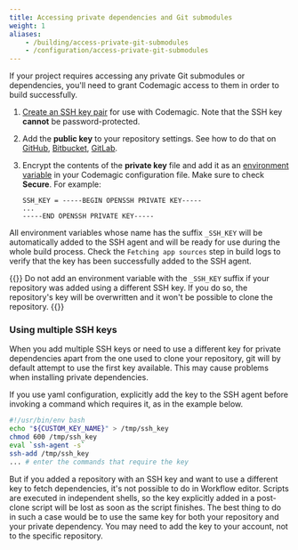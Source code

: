 ```yaml
---
title: Accessing private dependencies and Git submodules
weight: 1
aliases: 
    - /building/access-private-git-submodules
    - /configuration/access-private-git-submodules
---
```


If your project requires accessing any private Git submodules or dependencies, you'll need to grant Codemagic access to them in order to build successfully.

1. [Create an SSH key pair](../knowledge-base/generating-an-ssh-key) for use with Codemagic. Note that the SSH key **cannot** be password-protected.
2. Add the **public key** to your repository settings. See how to do that on [GitHub](https://help.github.com/en/github/authenticating-to-github/adding-a-new-ssh-key-to-your-github-account), [Bitbucket](https://confluence.atlassian.com/bitbucket/use-access-keys-294486051.html), [GitLab](https://docs.gitlab.com/ee/ssh/README.html#adding-an-ssh-key-to-your-gitlab-account).
3. Encrypt the contents of the **private key** file and add it as an [environment variable](../building/environment-variables/) in your Codemagic configuration file. Make sure to check **Secure**. For example:

    ```
    SSH_KEY = -----BEGIN OPENSSH PRIVATE KEY-----
    ...
    -----END OPENSSH PRIVATE KEY-----
    ```

All environment variables whose name has the suffix `_SSH_KEY` will be automatically added to the SSH agent and will be ready for use during the whole build process. Check the `Fetching app sources` step in build logs to verify that the key has been successfully added to the SSH agent.

{{<notebox>}}
Do not add an environment variable with the `_SSH_KEY` suffix if your repository was added using a different SSH key. If you do so, the repository's key will be overwritten and it won't be possible to clone the repository.
{{</notebox>}}

### Using multiple SSH keys

When you add multiple SSH keys or need to use a different key for private dependencies apart from the one used to clone your repository, git will by default attempt to use the first key available. This may cause problems when installing private dependencies.

If you use yaml configuration, explicitly add the key to the SSH agent before invoking a command which requires it, as in the example below.

```bash
#!/usr/bin/env bash
echo "${CUSTOM_KEY_NAME}" > /tmp/ssh_key
chmod 600 /tmp/ssh_key
eval `ssh-agent -s`
ssh-add /tmp/ssh_key
... # enter the commands that require the key
```

But if you added a repository with an SSH key and want to use a different key to fetch dependencies, it's not possible to do in Workflow editor. Scripts are executed in independent shells, so the key explicitly added in a post-clone script will be lost as soon as the script finishes. The best thing to do in such a case would be to use the same key for both your repository and your private dependency. You may need to add the key to your account, not to the specific repository.
